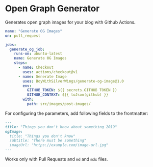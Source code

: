 # Open Graph Generator

Generates open graph images for your blog with Github Actions.

```yml
name: "Generate OG Images"
on: pull_request

jobs:
  generate_og_job:
    runs-on: ubuntu-latest
    name: Generate OG Images
    steps:
      - name: Checkout
        uses: actions/checkout@v1
      - name: Generate Image
        uses: BoyWithSilverWings/generate-og-image@1.0
        env:
          GITHUB_TOKEN: ${{ secrets.GITHUB_TOKEN }}
          GITHUB_CONTEXT: ${{ toJson(github) }}
        with:
          path: src/images/post-images/
```

For configuring the parameters, add following fields to the frontmatter:

```md
---
title: "Things you don't know about something 2019"
ogImage:
  title: "Things you don't know"
  subtitle: "There must be something"
  imageUrl: "https://example.com/image-url.jpg"
---
```

Works only with Pull Requests and `md` and `mdx` files.
